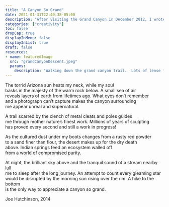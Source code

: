 ```yaml
---
title: "A Canyon So Grand"
date: 2021-01-31T22:40:38-05:00
description: "After visiting the Grand Canyon in December 2012, I wrote this poem in my creative writing class to capture the experience."
categories: ["creativity"]
toc: false
dropCap: true
displayInMenu: false
displayInList: true
draft: false
resources:
- name: featuredImage
  src: "grandCanyonDescent.jpeg"
  params:
    description: "Walking down the grand canyon trail.  Lots of lense flair."
---
```


The torrid Arizona sun heats my neck, while my soul  
basks in the majesty of the warm rock below.  A small sea of air  
reveals layers of earth from lifetimes ago.  What eyes don’t remember  
and a photograph can’t capture makes the canyon surrounding  
 me appear unreal and supernatural.

A trail scarred by the clench of metal cleats and poles guides  
me through mother nature’s finest work.  Millions of years of sculpting  
has proved every second and still a work in progress!  

As the cultured dust under my boots changes from a rusty red powder  
to a sand finer than flour, the desert makes up for the dry death  
above.  Indian springs feed an ecosystem walled off  
from a world of compromised purity.

At night, the brilliant sky above and the tranquil sound of a stream nearby lull  
me to sleep after the long journey.  An attempt to count every gleaming star  
would be disrupted by the morning sun rising over the rim.  A hike to the bottom  
is the only way to appreciate a canyon so grand.

Joe Hutchinson, 2014